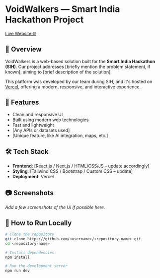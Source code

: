 # VoidWalkers — Smart India Hackathon Project

[Live Website 🌐](https://sihteamvoidwalkers.vercel.app)

## 📌 Overview

VoidWalkers is a web-based solution built for the **Smart India Hackathon (SIH)**. Our project addresses [briefly mention the problem statement, if known], aiming to [brief description of the solution].

This platform was developed by our team during SIH, and it's hosted on [Vercel](https://vercel.com/), offering a modern, responsive, and interactive experience.

## 🚀 Features

- Clean and responsive UI
- Built using modern web technologies
- Fast and lightweight
- [Any APIs or datasets used]
- [Unique feature, like AI integration, maps, etc.]

## 🛠️ Tech Stack

- **Frontend**: [React.js / Next.js / HTML/CSS/JS – update accordingly]
- **Styling**: [Tailwind CSS / Bootstrap / Custom CSS – update]
- **Deployment**: Vercel

## 📷 Screenshots

_Add a few screenshots of the UI if possible here._

## 🔧 How to Run Locally

```bash
# Clone the repository
git clone https://github.com/<username>/<repository-name>.git
cd <repository-name>

# Install dependencies
npm install

# Run the development server
npm run dev
